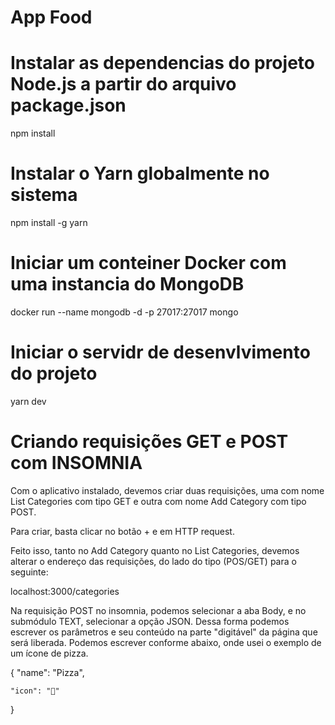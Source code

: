# App Food

# Instalar as dependencias do projeto Node.js a partir do arquivo package.json

npm install

# Instalar o Yarn globalmente no sistema

npm install -g yarn

# Iniciar um conteiner Docker com uma instancia do MongoDB

docker run --name mongodb -d -p 27017:27017 mongo

# Iniciar o servidr de desenvlvimento do projeto

yarn dev

######

# Criando requisições GET e POST com INSOMNIA

Com o aplicativo instalado, devemos criar duas requisições, uma com nome List Categories com tipo GET e outra com nome Add Category com tipo POST.

Para criar, basta clicar no botão + e em HTTP request.

Feito isso, tanto no Add Category quanto no List Categories, devemos alterar o endereço das requisições, do lado do tipo (POS/GET) para o seguinte:

localhost:3000/categories

Na requisição POST no insomnia, podemos selecionar a aba Body, e no submódulo TEXT, selecionar a opção JSON. Dessa forma podemos escrever os parâmetros e seu conteúdo na parte "digitável" da página que será liberada. Podemos escrever conforme abaixo, onde usei o exemplo de um ícone de pizza.

{
    "name": "Pizza",
    
    "icon": "🍕"
}

